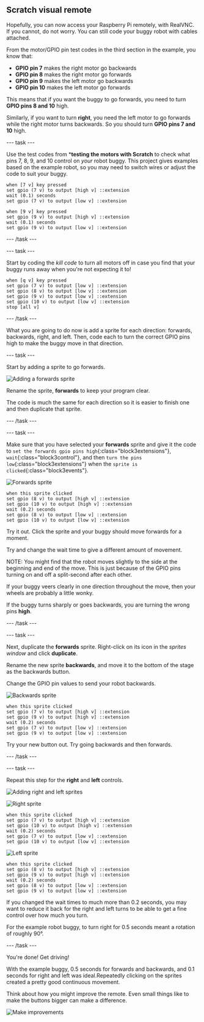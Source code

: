 ## Scratch visual remote

Hopefully, you can now access your Raspberry Pi remotely, with RealVNC. If you cannot, do not worry. You can still code your buggy robot with cables attached.

From the motor/GPIO pin test codes in the third section in the example, you know that:

+ **GPIO pin 7** makes the right motor go backwards
+ **GPIO pin 8** makes the right motor go forwards
+ **GPIO pin 9** makes the left motor go backwards
+ **GPIO pin 10** makes the left motor go forwards

This means that if you want the buggy to go forwards, you need to turn **GPIO pins 8 and 10** high.

Similarly, if you want to turn **right**, you need the left motor to go forwards while the right motor turns backwards. So you should turn **GPIO pins 7 and 10** high.

--- task ---

Use the test codes from ***testing the motors with Scratch** to check what pins 7, 8, 9, and 10 control on _your_ robot buggy. This project gives examples based on the example robot, so you may need to switch wires or adjust the code to suit your buggy.

```blocks3
when [7 v] key pressed
set gpio (7 v) to output [high v] ::extension
wait (0.1) seconds
set gpio (7 v) to output [low v] ::extension

when [9 v] key pressed
set gpio (9 v) to output [high v] ::extension
wait (0.1) seconds
set gpio (9 v) to output [low v] ::extension
```

--- /task ---

--- task ---

Start by coding the _kill code_ to turn all motors off in case you find that your buggy runs away when you're not expecting it to!

```blocks3
when [q v] key pressed
set gpio (7 v) to output [low v] ::extension
set gpio (8 v) to output [low v] ::extension
set gpio (9 v) to output [low v] ::extension
set gpio (10 v) to output [low v] ::extension
stop [all v]
```

--- /task ---

What you are going to do now is add a sprite for each direction: forwards, backwards, right, and left. Then, code each to turn the correct GPIO pins high to make the buggy move in that direction.

--- task ---

Start by adding a sprite to go forwards.

![Adding a forwards sprite](images/visualRemote_forwardSprite.png)

Rename the sprite, **forwards** to keep your program clear.

The code is much the same for each direction so it is easier to finish one and then duplicate that sprite.

--- /task ---

--- task ---

Make sure that you have selected your **forwards** sprite and give it the code to `set the forwards gpio pins high`{:class="block3extensions"}, `wait`{:class="block3control"}, and then `turn the pins low`{:class="block3extensions"} when the `sprite is clicked`{:class="block3events"}.

![Forwards sprite](images/spriteIcon_forwards.png)

```blocks3
when this sprite clicked
set gpio (8 v) to output [high v] ::extension
set gpio (10 v) to output [high v] ::extension
wait (0.2) seconds
set gpio (8 v) to output [low v] ::extension
set gpio (10 v) to output [low v] ::extension

```

Try it out. Click the sprite and your buggy should move forwards for a moment. 

Try and change the wait time to give a different amount of movement.

NOTE: You might find that the robot moves slightly to the side at the beginning and end of the move. This is just because of the GPIO pins turning on and off a split-second after each other. 

If your buggy veers clearly in one direction throughout the move, then your wheels are probably a little wonky.

If the buggy turns sharply or goes backwards, you are turning the wrong pins **high**.

--- /task ---

--- task ---

Next, duplicate the **forwards** sprite. Right-click on its icon in the _sprites window_ and click **duplicate**.

Rename the new sprite **backwards**, and move it to the bottom of the stage as the backwards button.

Change the GPIO pin values to send your robot backwards.

![Backwards sprite](images/spriteIcon_backwards.png)

```blocks3
when this sprite clicked
set gpio (7 v) to output [high v] ::extension
set gpio (9 v) to output [high v] ::extension
wait (0.2) seconds
set gpio (7 v) to output [low v] ::extension
set gpio (9 v) to output [low v] ::extension

```

Try your new button out. Try going backwards and then forwards.

--- /task ---

--- task ---

Repeat this step for the **right** and **left** controls.

![Adding right and left sprites](images/visualRemote_directionSprites.png)

![Right sprite](images/spriteIcon_right.png)

```blocks3
when this sprite clicked
set gpio (7 v) to output [high v] ::extension
set gpio (10 v) to output [high v] ::extension
wait (0.2) seconds
set gpio (7 v) to output [low v] ::extension
set gpio (10 v) to output [low v] ::extension
```

![Left sprite](images/spriteIcon_left.png)

```blocks3
when this sprite clicked
set gpio (8 v) to output [high v] ::extension
set gpio (9 v) to output [high v] ::extension
wait (0.2) seconds
set gpio (8 v) to output [low v] ::extension
set gpio (9 v) to output [low v] ::extension
```

If you changed the wait times to much more than 0.2 seconds, you may want to reduce it back for the right and left turns to be able to get a fine control over how much you turn. 

For the example robot buggy, to turn right for 0.5 seconds meant a rotation of roughly 90°.

--- /task ---

You're done! Get driving!

With the example buggy, 0.5 seconds for forwards and backwards, and 0.1 seconds for right and left was ideal.Repeatedly clicking on the sprites created a pretty good continuous movement.  

Think about how you might improve the remote. Even small things like to make the buttons bigger can make a difference.

![Make improvements](images/visualRemote_largerSprites.png)
